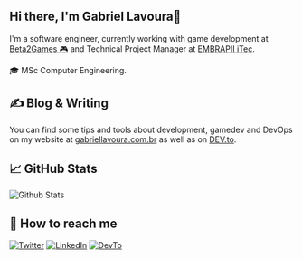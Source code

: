 ## Hi there, I'm Gabriel Lavoura👋
I'm a software engineer, currently working with game development at [Beta2Games 🎮](https://www.beta2games.com/) and Technical Project Manager at [EMBRAPII iTec](http://itecfurg.org/).

:mortar_board: MSc Computer Engineering. 

## &#x270d; Blog & Writing

You can find some tips and tools about development, gamedev and DevOps on my website at [gabriellavoura.com.br](https://www.gabriellavoura.com.br/) as well as on [DEV.to](https://dev.to/gabriellavoura).


## &#x1f4c8; GitHub Stats

<img src="https://github-readme-stats.vercel.app/api?username=gabriellavoura&include_all_commits=true&count_private=true&show_icons=true&theme=dracula" alt="Github Stats">


<!--![Gabriel GitHub stats](https://github-readme-stats.vercel.app/api?username=gabriellavoura&show_icons=true&count_private=true&theme=dracula)
[![Top Langs](https://github-readme-stats.vercel.app/api/top-langs/?username=gabriellavoura&layout=compact&theme=dracula&langs_count=8)](https://github.com/anuraghazra/github-readme-stats)-->


## 🔎 How to reach me

[![Twitter](https://img.shields.io/badge/twitter-%231DA1F2.svg?&style=for-the-badge&logo=twitter&logoColor=white)](https://twitter.com/lavouraGabriel) 
[![LinkedIn](https://img.shields.io/badge/linkedin-%230077B5.svg?&style=for-the-badge&logo=linkedin&logoColor=white)](https://linkedin.com/in/gabriellavoura)
[![DevTo](https://img.shields.io/badge/dev.to-0A0A0A?style=for-the-badge&logo=dev.to&logoColor=white)](https://dev.to/gabriellavoura)



<!--
**Gabriellavoura/gabriellavoura** is a ✨ _special_ ✨ repository because its `README.md` (this file) appears on your GitHub profile.

Here are some ideas to get you started:

- 🔭 I’m currently working on ...
- 🌱 I’m currently learning ...
- 👯 I’m looking to collaborate on ...
- 🤔 I’m looking for help with ...
- 💬 Ask me about ...
- 📫 How to reach me: ...
- 😄 Pronouns: ...
- ⚡ Fun fact: ...
-->
